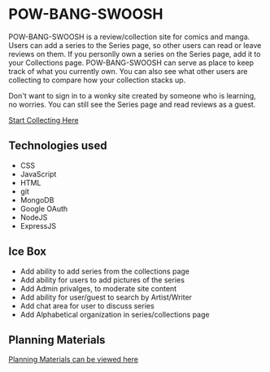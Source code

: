 # **POW-BANG-SWOOSH**

POW-BANG-SWOOSH is a review/collection site for comics and manga. Users can add a series to the Series page, so other users can read or leave reviews on them. If you personlly own a series on the Series page, add it to your Collections page. POW-BANG-SWOOSH can serve as place to keep track of what you currently own. You can also see what other users are collecting to compare how your collection stacks up.

Don't want to sign in to a wonky site created by someone who is learning, no worries. You can still see the Series page and read reviews as a guest.

[Start Collecting Here](https://pow-bang-swoosh.fly.dev)

## **Technologies used**

- CSS
- JavaScript
- HTML
- git
- MongoDB
- Google OAuth
- NodeJS
- ExpressJS

## **Ice Box**

- Add ability to add series from the collections page
- Add ability for users to add pictures of the series
- Add Admin privalges, to moderate site content
- Add ability for user/guest to search by Artist/Writer
- Add chat area for user to discuss series
- Add Alphabetical organization in series/collections page

## **Planning Materials**
[Planning Materials can be viewed here](https://trello.com/b/VC4I8WdV/pow-bang-swoosh)